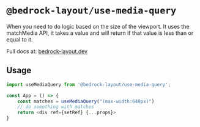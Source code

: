 # `@bedrock-layout/use-media-query`

When you need to do logic based on the size of the viewport. It uses the matchMedia API, it takes a value and will return if that value is less than or equal to it.

Full docs at: [bedrock-layout.dev](https://bedrock-layout.dev/)

## Usage

```javascript
import useMediaQuery from '@bedrock-layout/use-media-query';

const App = () => {
    const matches = useMediaQuery("(max-width:640px)")
    // do something with matches
    return <div ref={setRef} {...props}>
}
```
